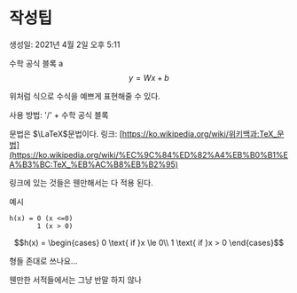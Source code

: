 # 작성팁

생성일: 2021년 4월 2일 오후 5:11

수학 공식 블록
a
$$y = Wx + b$$

위처럼 식으로 수식을 예쁘게 표현해줄 수 있다.

사용 방법: '/' + 수학 공식 블록

문법은 $\LaTeX$문법이다. 링크: [https://ko.wikipedia.org/wiki/위키백과:TeX_문법](https://ko.wikipedia.org/wiki/%EC%9C%84%ED%82%A4%EB%B0%B1%EA%B3%BC:TeX_%EB%AC%B8%EB%B2%95)

링크에 있는 것들은 웬만해서는 다 적용 된다.

예시

```
h(x) = 0 (x <=0)
       1 (x > 0)
```

$$h(x) = \begin{cases}
0 \text{ if }x \le 0\\
1 \text{ if }x > 0
\end{cases}$$

형들 존대로 쓰나요...

웬만한 서적들에서는 그냥 반말 하지 않나
